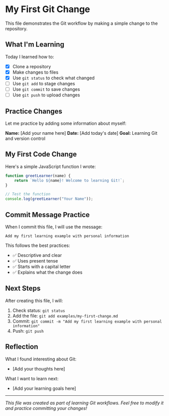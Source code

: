 # My First Git Change

This file demonstrates the Git workflow by making a simple change to the repository.

## What I'm Learning

Today I learned how to:
- [x] Clone a repository
- [x] Make changes to files
- [x] Use `git status` to check what changed
- [ ] Use `git add` to stage changes
- [ ] Use `git commit` to save changes
- [ ] Use `git push` to upload changes

## Practice Changes

Let me practice by adding some information about myself:

**Name:** [Add your name here]
**Date:** [Add today's date]
**Goal:** Learning Git and version control

## My First Code Change

Here's a simple JavaScript function I wrote:

```javascript
function greetLearner(name) {
    return `Hello ${name}! Welcome to learning Git!`;
}

// Test the function
console.log(greetLearner("Your Name"));
```

## Commit Message Practice

When I commit this file, I will use the message:
```
Add my first learning example with personal information
```

This follows the best practices:
- ✅ Descriptive and clear
- ✅ Uses present tense
- ✅ Starts with a capital letter
- ✅ Explains what the change does

## Next Steps

After creating this file, I will:
1. Check status: `git status`
2. Add the file: `git add examples/my-first-change.md`
3. Commit: `git commit -m "Add my first learning example with personal information"`
4. Push: `git push`

## Reflection

What I found interesting about Git:
- [Add your thoughts here]

What I want to learn next:
- [Add your learning goals here]

---

*This file was created as part of learning Git workflows. Feel free to modify it and practice committing your changes!*